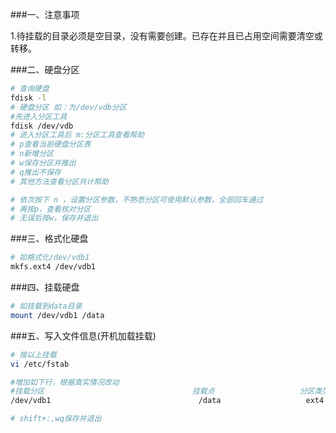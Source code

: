 ###一、注意事项

1.待挂载的目录必须是空目录，没有需要创建。已存在并且已占用空间需要清空或转移。

###二、硬盘分区

```bash
# 查询硬盘
fdisk -l
# 硬盘分区 如：为/dev/vdb分区
#先进入分区工具
fdisk /dev/vdb
# 进入分区工具后 m:分区工具查看帮助
# p查看当前硬盘分区表
# n新增分区
# w保存分区并推出
# q推出不保存
# 其他方法查看分区共计帮助

# 依次按下 n ，设置分区参数，不熟悉分区可使用默认参数，全部回车通过
# 再按p，查看核对分区
# 无误后按w，保存并退出
```

###三、格式化硬盘

```bash
# 如格式化/dev/vdb1
mkfs.ext4 /dev/vdb1
```

###四、挂载硬盘

```bash
# 如挂载到data目录
mount /dev/vdb1 /data
```

###五、写入文件信息(开机加载挂载)

```bash
# 按以上挂载
vi /etc/fstab

#增加如下行，根据真实情况改动
#挂载分区                                 挂载点                   分区类型    文件系统        能否被dump备份 是否检验扇区
/dev/vdb1                                 /data                   ext4    defaults        0 0

# shift+:,wq保存并退出
```

